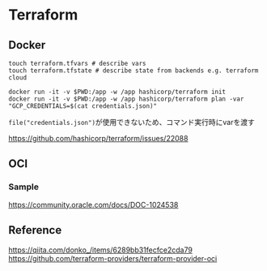 # Terraform
## Docker
```bash=
touch terraform.tfvars # describe vars
touch terraform.tfstate # describe state from backends e.g. terraform cloud

docker run -it -v $PWD:/app -w /app hashicorp/terraform init
docker run -it -v $PWD:/app -w /app hashicorp/terraform plan -var "GCP_CREDENTIALS=$(cat credentials.json)"
```

`file("credentials.json")`が使用できないため、コマンド実行時にvarを渡す

<https://github.com/hashicorp/terraform/issues/22088>

## OCI
### Sample
<https://community.oracle.com/docs/DOC-1024538>

## Reference
<https://qiita.com/donko_/items/6289bb31fecfce2cda79>
<https://github.com/terraform-providers/terraform-provider-oci>
